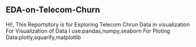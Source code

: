 ## EDA-on-Telecom-Churn
Hi!,
This Reportsitory is for Exploring Telecom Chrun Data in visualization
For Visualization of Data I use:pandas,numpy,seaborn 
For Ploting Data:plotly,squarify,matplotlib
